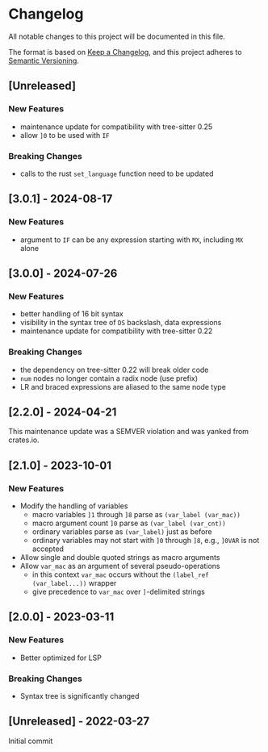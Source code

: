 # Changelog

All notable changes to this project will be documented in this file.

The format is based on [Keep a Changelog](https://keepachangelog.com/en/1.1.0/), and this project adheres to [Semantic Versioning](https://semver.org/spec/v2.0.0.html).

## [Unreleased]

### New Features

* maintenance update for compatibility with tree-sitter 0.25
* allow `]0` to be used with `IF`

### Breaking Changes

* calls to the rust `set_language` function need to be updated

## [3.0.1] - 2024-08-17

### New Features

* argument to `IF` can be any expression starting with `MX`, including `MX` alone

## [3.0.0] - 2024-07-26

### New Features

* better handling of 16 bit syntax
* visibility in the syntax tree of `DS` backslash, data expressions
* maintenance update for compatibility with tree-sitter 0.22

### Breaking Changes

* the dependency on tree-sitter 0.22 will break older code
* `num` nodes no longer contain a radix node (use prefix)
* LR and braced expressions are aliased to the same node type

## [2.2.0] - 2024-04-21

This maintenance update was a SEMVER violation and was yanked from crates.io.

## [2.1.0] - 2023-10-01

### New Features

* Modify the handling of variables
    - macro variables `]1` through `]8` parse as `(var_label (var_mac))`
    - macro argument count `]0` parse as `(var_label (var_cnt))`
    - ordinary variables parse as `(var_label)` just as before
    - ordinary variables may not start with `]0` through `]8`, e.g., `]0VAR` is not accepted
* Allow single and double quoted strings as macro arguments
* Allow `var_mac` as an argument of several pseudo-operations
    - in this context `var_mac` occurs without the `(label_ref (var_label...))` wrapper
    - give precedence to `var_mac` over `]`-delimited strings

## [2.0.0] - 2023-03-11

### New Features

* Better optimized for LSP

### Breaking Changes

* Syntax tree is significantly changed

## [Unreleased] - 2022-03-27

Initial commit